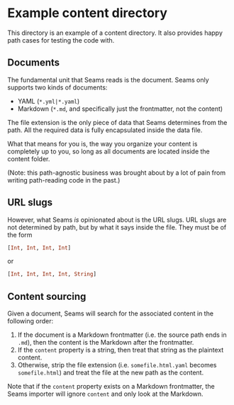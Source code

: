 # Example content directory

This directory is an example of a content directory. It also provides happy path cases for testing the code with.

## Documents

The fundamental unit that Seams reads is the document. Seams only supports two kinds of documents:

- YAML (`*.yml|*.yaml`)
- Markdown (`*.md`, and specifically just the frontmatter, not the content)

The file extension is the only piece of data that Seams determines from the path. All the required data is fully encapsulated inside the data file. 

What that means for you is, the way you organize your content is completely up to you, so long as all documents are located inside the content folder. 

(Note: this path-agnostic business was brought about by a lot of pain from writing path-reading code in the past.)

## URL slugs

However, what Seams *is* opinionated about is the URL slugs. URL slugs are not determined by path, but by what it says inside the file. They must be of the form

```hs
[Int, Int, Int, Int]
```

or 

```hs
[Int, Int, Int, Int, String]
```

## Content sourcing

Given a document, Seams will search for the associated content in the following order:

1. If the document is a Markdown frontmatter (i.e. the source path ends in `.md`), then the content is the Markdown after the frontmatter.
2. If the `content` property is a string, then treat that string as the plaintext content.
3. Otherwise, strip the file extension (i.e. `somefile.html.yaml` becomes `somefile.html`) and treat the file at the new path as the content.

Note that if the `content` property exists on a Markdown frontmatter, the Seams importer will ignore `content` and only look at the Markdown.

